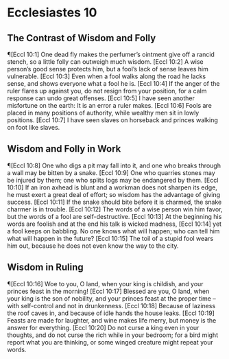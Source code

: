 # Ecclesiastes 10

## The Contrast of Wisdom and Folly
¶[Eccl 10:1] One dead fly makes the perfumer’s ointment give off a rancid stench, so a little folly can outweigh much wisdom.
[Eccl 10:2] A wise person’s good sense protects him, but a fool’s lack of sense leaves him vulnerable.
[Eccl 10:3] Even when a fool walks along the road he lacks sense, and shows everyone what a fool he is.
[Eccl 10:4] If the anger of the ruler flares up against you, do not resign from your position, for a calm response can undo great offenses.
[Eccl 10:5] I have seen another misfortune on the earth: It is an error a ruler makes.
[Eccl 10:6] Fools are placed in many positions of authority, while wealthy men sit in lowly positions.
[Eccl 10:7] I have seen slaves on horseback and princes walking on foot like slaves.

## Wisdom and Folly in Work
¶[Eccl 10:8] One who digs a pit may fall into it, and one who breaks through a wall may be bitten by a snake.
[Eccl 10:9] One who quarries stones may be injured by them; one who splits logs may be endangered by them.
[Eccl 10:10] If an iron axhead is blunt and a workman does not sharpen its edge, he must exert a great deal of effort; so wisdom has the advantage of giving success.
[Eccl 10:11] If the snake should bite before it is charmed, the snake charmer is in trouble.
[Eccl 10:12] The words of a wise person win him favor, but the words of a fool are self-destructive.
[Eccl 10:13] At the beginning his words are foolish and at the end his talk is wicked madness,
[Eccl 10:14] yet a fool keeps on babbling. No one knows what will happen; who can tell him what will happen in the future?
[Eccl 10:15] The toil of a stupid fool wears him out, because he does not even know the way to the city.

## Wisdom in Ruling
¶[Eccl 10:16] Woe to you, O land, when your king is childish, and your princes feast in the morning!
[Eccl 10:17] Blessed are you, O land, when your king is the son of nobility, and your princes feast at the proper time – with self-control and not in drunkenness.
[Eccl 10:18] Because of laziness the roof caves in, and because of idle hands the house leaks.
[Eccl 10:19] Feasts are made for laughter, and wine makes life merry, but money is the answer for everything.
[Eccl 10:20] Do not curse a king even in your thoughts, and do not curse the rich while in your bedroom; for a bird might report what you are thinking, or some winged creature might repeat your words.
